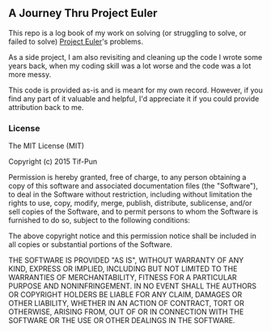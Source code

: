 ## A Journey Thru Project Euler
This repo is a log book of my work on solving (or struggling to solve, or failed to solve) [Project Euler](https://projecteuler.net/)'s problems. 

As a side project, I am also revisiting and cleaning up the code I wrote some years back, when my coding skill was a lot worse and the code was a lot more messy.

This code is provided as-is and is meant for my own record. However, if you find any part of it valuable and helpful, I'd appreciate it if you could provide attribution back to me. 

### License
The MIT License (MIT)

Copyright (c) 2015 Tif-Pun

Permission is hereby granted, free of charge, to any person obtaining a copy
of this software and associated documentation files (the "Software"), to deal
in the Software without restriction, including without limitation the rights
to use, copy, modify, merge, publish, distribute, sublicense, and/or sell
copies of the Software, and to permit persons to whom the Software is
furnished to do so, subject to the following conditions:

The above copyright notice and this permission notice shall be included in all
copies or substantial portions of the Software.

THE SOFTWARE IS PROVIDED "AS IS", WITHOUT WARRANTY OF ANY KIND, EXPRESS OR
IMPLIED, INCLUDING BUT NOT LIMITED TO THE WARRANTIES OF MERCHANTABILITY,
FITNESS FOR A PARTICULAR PURPOSE AND NONINFRINGEMENT. IN NO EVENT SHALL THE
AUTHORS OR COPYRIGHT HOLDERS BE LIABLE FOR ANY CLAIM, DAMAGES OR OTHER
LIABILITY, WHETHER IN AN ACTION OF CONTRACT, TORT OR OTHERWISE, ARISING FROM,
OUT OF OR IN CONNECTION WITH THE SOFTWARE OR THE USE OR OTHER DEALINGS IN THE
SOFTWARE.

